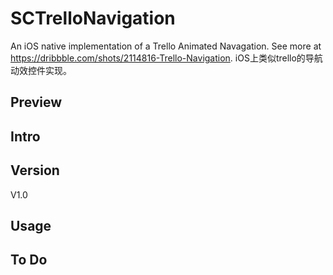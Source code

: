 # SCTrelloNavigation
An iOS native implementation of a Trello Animated Navagation. See more at https://dribbble.com/shots/2114816-Trello-Navigation. iOS上类似trello的导航动效控件实现。

## Preview 

## Intro

## Version
V1.0

## Usage

## To Do




